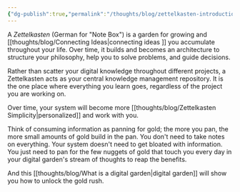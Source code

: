 ```yaml
---
{"dg-publish":true,"permalink":"/thoughts/blog/zettelkasten-introduction/","title":"Zettelkasten Introduction","tags":["zettelkasten","to_refactor"],"created":"2025-08-26T19:47:38.180+01:00","updated":"2025-09-25T20:32:41.983+01:00"}
---
```


A *Zettelkasten* (German for "Note Box") is a garden for growing and [[thoughts/blog/Connecting Ideas\|connecting ideas ]] you accumulate throughout your life. Over time, it builds and becomes an architecture to structure your philosophy, help you to solve problems, and guide decisions.

Rather than scatter your digital knowledge throughout different projects, a Zettelkasten acts as your central knowledge management repository. It is the one place where everything you learn goes, regardless of the project you are working on.

Over time, your system will become more [[thoughts/blog/Zettelkasten Simplicity\|personalized]] and work with you.

Think of consuming information as panning for gold; the more you pan, the more small amounts of gold build in the pan. You don't need to take notes on everything. Your system doesn't need to get bloated with information. You just need to pan for the few nuggets of gold that touch you every day in your digital garden's stream of thoughts to reap the benefits.

And this [[thoughts/blog/What is a digital garden\|digital garden]] will show you how to unlock the gold rush.
